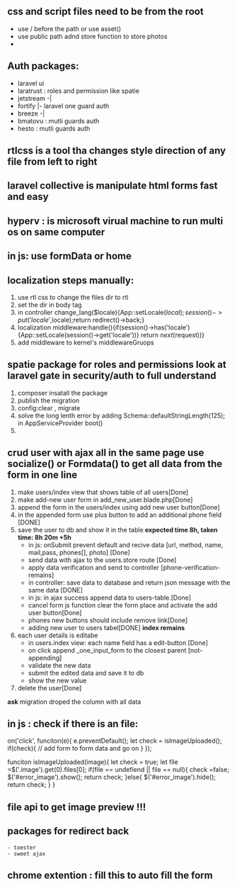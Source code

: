## css and script files need to be from the root
- use / before the path or use asset()
- use public path adnd store function to store photos 
- 

## Auth packages:
- laravel ui
- laratrust : roles and permission like spatie
- jetstream -|
- fortify    |- laravel one guard auth
- breeze    -|
- bmatovu : mutli guards auth
- hesto : mutli guards auth

## rtlcss is a tool tha changes style direction of any file from left to right

## laravel collective is manipulate html forms fast and easy

## hyperv : is microsoft virual machine to run multi os on same computer

## in js: use formData or home

## localization steps manually:
1. use rtl css to change the files dir to rtl
2. set the dir in body tag
3. in controller change_lang($locale){App::setLocale($local); session()->put('locale',$locale);return redirect()->back;}
4. localization middleware:handle(){if(session()->has('locale'){App::setLocale(session()->get('locale'))} return $next($request))}
5. add middleware to kernel's middlewareGruops 


## spatie package for roles and permissions look at laravel gate in security/auth to full understand
1. composer insatall the package
2. publish the migration
3. config:clear , migrate
4. solve the long lenth error by adding  Schema::defaultStringLength(125); in AppServiceProvider boot() 
5. 

## crud user with ajax all in the same page use socialize() or Formdata() to get all data from the form in one line
1. make users/index view that shows table of all users[Done]
2. make add-new user form in add_new_user.blade.php[Done]
3. append the form in the users/index using add new user button[Done]
4. in the appended form use plus button to add an additional phone field [DONE]
5. save the user to db and show it in the table __expected time 8h, taken time: 8h 20m +5h__
    - in js: onSubmit prevent default and recive data [url, method, name, mail,pass, phones[], photo] [Done]
    - send data with ajax to the users.store route [Done]
    - apply data verification and send to controller [phone-verification-remains] 
    - in controller: save data to database and return json message with the same data [DONE]
    - in js: in ajax success append data to users-table.[Done]
    - cancel form js function clear the form place and activate the add user button[Done]
    - phones new buttons should include remove link[Done]
    - adding new user to users tabel[DONE] __index remains__
6. each user details is editabe 
    - in users.index view: each name field has a edit-button  [Done]
    - on click append _one_input_form to the closest parent [not-appending]
    - validate the new data
    - submit the edited data and save it to db
    - show the new value
7. delete the user[Done]
   

__ask__
migration droped the column with all data

## in js : check if there is an file:
on('click', funciton(e){
    e.preventDefault();
    let check = isImageUploaded();
    if(check){
        // add form to form data and go on
    }
});

funciton isImageUploaded(image){
    let check = true;
    let file =$('.image').get(0).files[0];
    if(file == undefiend || file == null){
        check =false;
         $('#error_image').show();
        return check;
    }else{
         $('#error_image').hide();
         return check;
    }
}
## file api to get image preview !!!

## packages for redirect back 
    - toester
    - sweet ajax

## chrome extention : fill this to auto fill the form
